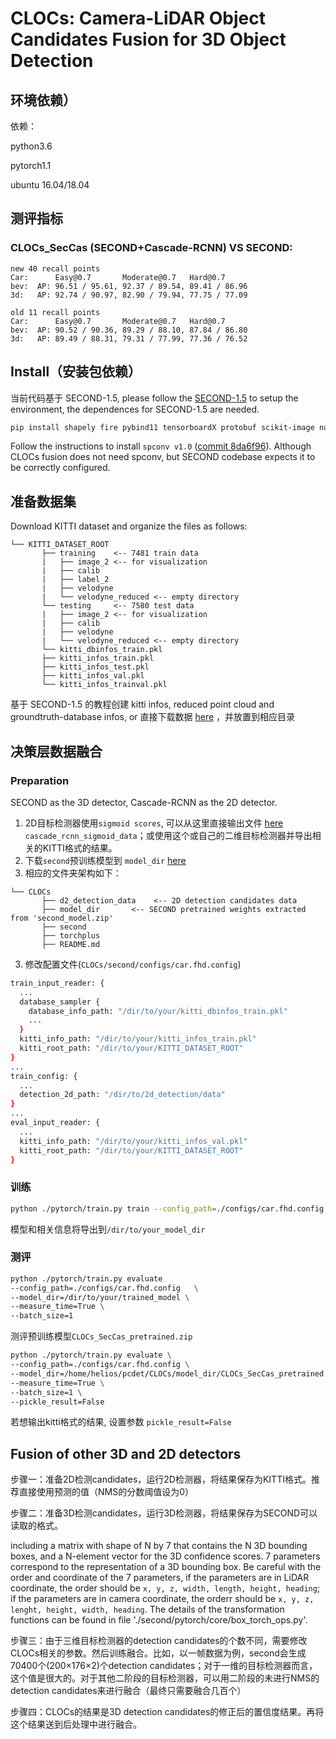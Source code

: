 # CLOCs: Camera-LiDAR Object Candidates Fusion for 3D Object Detection



## 环境依赖）
依赖：

python3.6

pytorch1.1

ubuntu 16.04/18.04

## 

## 测评指标

### CLOCs_SecCas (SECOND+Cascade-RCNN) VS SECOND:
```
new 40 recall points
Car:      Easy@0.7       Moderate@0.7   Hard@0.7
bev:  AP: 96.51 / 95.61, 92.37 / 89.54, 89.41 / 86.96
3d:   AP: 92.74 / 90.97, 82.90 / 79.94, 77.75 / 77.09
```
```
old 11 recall points
Car:      Easy@0.7       Moderate@0.7   Hard@0.7
bev:  AP: 90.52 / 90.36, 89.29 / 88.10, 87.84 / 86.80
3d:   AP: 89.49 / 88.31, 79.31 / 77.99, 77.36 / 76.52
```


## Install（安装包依赖）

当前代码基于 SECOND-1.5, please follow the [SECOND-1.5](https://github.com/traveller59/second.pytorch/tree/v1.5) to setup the environment, the dependences for SECOND-1.5 are needed.
```bash
pip install shapely fire pybind11 tensorboardX protobuf scikit-image numba pillow
```
Follow the instructions to install `spconv v1.0` ([commit 8da6f96](https://github.com/traveller59/spconv/tree/8da6f967fb9a054d8870c3515b1b44eca2103634)). Although CLOCs fusion does not need spconv, but SECOND codebase expects it to be correctly configured.



## 准备数据集

Download KITTI dataset and organize the files as follows:

```plain
└── KITTI_DATASET_ROOT
       ├── training    <-- 7481 train data
       |   ├── image_2 <-- for visualization
       |   ├── calib
       |   ├── label_2
       |   ├── velodyne
       |   └── velodyne_reduced <-- empty directory
       └── testing     <-- 7580 test data
       |   ├── image_2 <-- for visualization
       |   ├── calib
       |   ├── velodyne
       |   └── velodyne_reduced <-- empty directory
       └── kitti_dbinfos_train.pkl
       ├── kitti_infos_train.pkl
       ├── kitti_infos_test.pkl
       ├── kitti_infos_val.pkl
       └── kitti_infos_trainval.pkl
```

基于 SECOND-1.5 的教程创建 kitti infos, reduced point cloud and groundtruth-database infos, or 直接下载数据 [here](https://drive.google.com/drive/folders/1ScFUWPwzK5_VXb-LYQZuZVkiBj-dTMJ9?usp=sharing) ，并放置到相应目录



## 决策层数据融合
### Preparation
SECOND as the 3D detector, Cascade-RCNN as the 2D detector. 

1. 2D目标检测器使用`sigmoid scores`, 可以从这里直接输出文件 [here](https://drive.google.com/drive/folders/1ScFUWPwzK5_VXb-LYQZuZVkiBj-dTMJ9?usp=sharing) `cascade_rcnn_sigmoid_data`；或使用这个或自己的二维目标检测器并导出相关的KITTI格式的结果。
2. 下载`second`预训练模型到 ```model_dir```  [here](https://drive.google.com/drive/folders/1ScFUWPwzK5_VXb-LYQZuZVkiBj-dTMJ9?usp=sharing) 
3. 相应的文件夹架构如下：
```plain
└── CLOCs
       ├── d2_detection_data    <-- 2D detection candidates data
       ├── model_dir       <-- SECOND pretrained weights extracted from 'second_model.zip' 
       ├── second 
       ├── torchplus 
       ├── README.md
```

3. 修改配置文件(`CLOCs/second/configs/car.fhd.config`)
```bash
train_input_reader: {
  ...
  database_sampler {
    database_info_path: "/dir/to/your/kitti_dbinfos_train.pkl"
    ...
  }
  kitti_info_path: "/dir/to/your/kitti_infos_train.pkl"
  kitti_root_path: "/dir/to/your/KITTI_DATASET_ROOT"
}
...
train_config: {
  ...
  detection_2d_path: "/dir/to/2d_detection/data"
}
...
eval_input_reader: {
  ...
  kitti_info_path: "/dir/to/your/kitti_infos_val.pkl"
  kitti_root_path: "/dir/to/your/KITTI_DATASET_ROOT"
}

```


### 训练

```bash
python ./pytorch/train.py train --config_path=./configs/car.fhd.config --model_dir=/dir/to/your_model_dir
```
模型和相关信息将导出到`/dir/to/your_model_dir`



### 测评

```bash
python ./pytorch/train.py evaluate 
--config_path=./configs/car.fhd.config   \
--model_dir=/dir/to/your/trained_model \
--measure_time=True \
--batch_size=1
```
测评预训练模型`CLOCs_SecCas_pretrained.zip`
```bash
python ./pytorch/train.py evaluate \
--config_path=./configs/car.fhd.config \
--model_dir=/home/helios/pcdet/CLOCs/model_dir/CLOCs_SecCas_pretrained \
--measure_time=True \
--batch_size=1 \
--pickle_result=False
```
若想输出kitti格式的结果, 设置参数 ```pickle_result=False``` 



## Fusion of other 3D and 2D detectors

步骤一：准备2D检测candidates，运行2D检测器，将结果保存为KITTI格式。推荐直接使用预测的值（NMS的分数阈值设为0）

步骤二：准备3D检测candidates，运行3D检测器，将结果保存为SECOND可以读取的格式。

including a matrix with shape of N by 7 that contains the N 3D bounding boxes, and a N-element vector for the 3D confidence scores. 7 parameters correspond to the representation of a 3D bounding box. Be careful with the order and coordinate of the 7 parameters, if the parameters are in LiDAR coordinate, the order should be ```x, y, z, width, length, height, heading```; if the parameters are in camera coordinate, the orderr should be ```x, y, z, lenght, height, width, heading```. The details of the transformation functions can be found in file './second/pytorch/core/box_torch_ops.py'.

步骤三：由于三维目标检测器的detection candidates的个数不同，需要修改CLOCs相关的参数。然后训练融合。比如，以一帧数据为例，second会生成70400个(200×176×2)个detection candidates；对于一维的目标检测器而言，这个值是很大的。对于其他二阶段的目标检测器，可以用二阶段的未进行NMS的detection candidates来进行融合（最终只需要融合几百个）

步骤四：CLOCs的结果是3D detection candidates的修正后的置信度结果。再将这个结果送到后处理中进行融合。

